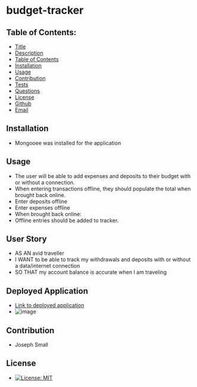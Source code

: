 # budget-tracker
## Table of Contents:
* [Title](#Budget-Tracker)
* [Description](#Description)
* [Table of Contents](#TableofContents)
* [Installation](#Installation)
* [Usage](#Usage)
* [Contribution](#Contribution)
* [Tests](#Tests)
* [Questions](#Questions)
* [License](#License)
* [Github](#Github)
* [Email](#Email)

## Installation 
- Mongooee was installed for the application


## Usage
 - The user will be able to add expenses and deposits to their budget with or without a connection. 
 - When entering transactions offline, they should populate the total when brought back online.
 -  Enter deposits offline
- Enter expenses offline
- When brought back online:
- Offline entries should be added to tracker.


## User Story
- AS AN avid traveller
- I WANT to be able to track my withdrawals and deposits with or without a data/internet connection
- SO THAT my account balance is accurate when I am traveling



## Deployed Application
- [Link to deployed application]()
- ![image]()

## Contribution 
  - Joseph Small
 
## License 
  - [![License: MIT](https://img.shields.io/badge/License-MIT-yellow.svg)](https://opensource.org/licenses/MIT)
